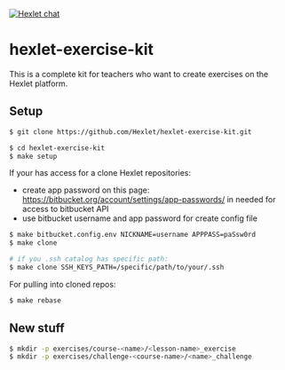 [![Hexlet chat](http://slack-ru.hexlet.io/badge.svg)](http://slack-ru.hexlet.io)

# hexlet-exercise-kit

This is a complete kit for teachers who want to create exercises on the Hexlet platform.

## Setup

```sh
$ git clone https://github.com/Hexlet/hexlet-exercise-kit.git

$ cd hexlet-exercise-kit
$ make setup
```


If your has access for a clone Hexlet repositories:
* create app password on this page: https://bitbucket.org/account/settings/app-passwords/ 
  in needed for access to bitbucket API
* use bitbucket username and app password for create config file

```sh
$ make bitbucket.config.env NICKNAME=username APPPASS=paSsw0rd
$ make clone

# if you .ssh catalog has specific path:
$ make clone SSH_KEYS_PATH=/specific/path/to/your/.ssh 
```

For pulling into cloned repos:
```sh
$ make rebase
```


## New stuff

```sh
$ mkdir -p exercises/course-<name>/<lesson-name>_exercise
$ mkdir -p exercises/challenge-<course-name>/<name>_challenge
```

